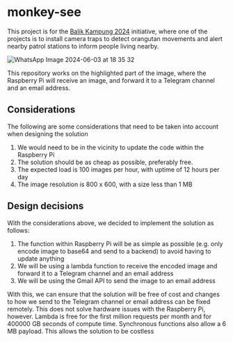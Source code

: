 # monkey-see
This project is for the [Balik Kampung 2024](https://www.instagram.com/balik.kampoeng/) initiative, where one of the projects is to install camera traps to detect orangutan movements and alert nearby patrol stations to inform people living nearby.

![WhatsApp Image 2024-06-03 at 18 35 32](https://github.com/AbrahamOsmondE/monkey-see/assets/82792334/62c3608e-b32d-4f4a-9705-4cc67e90d6c3)

This repository works on the highlighted part of the image, where the Raspberry Pi will receive an image, and forward it to a Telegram channel and an email address.

## Considerations
The following are some considerations that need to be taken into account when designing the solution
1. We would need to be in the vicinity to update the code within the Raspberry Pi
2. The solution should be as cheap as possible, preferably free.
3. The expected load is 100 images per hour, with uptime of 12 hours per day
4. The image resolution is 800 x 600, with a size less than 1 MB

## Design decisions
With the considerations above, we decided to implement the solution as follows:
1. The function within Raspberry Pi will be as simple as possible (e.g. only encode image to base64 and send to a backend) to avoid having to update anything
2. We will be using a lambda function to receive the encoded image and forward it to a Telegram channel and an email address
3. We will be using the Gmail API to send the image to an email address

With this, we can ensure that the solution will be free of cost and changes to how we send to the Telegram channel or email address can be fixed remotely. This does not solve hardware issues with the Raspberry Pi, however. Lambda is free for the first million requests per month and for 400000 GB seconds of compute time. Synchronous functions also allow a 6 MB payload. This allows the solution to be costless
